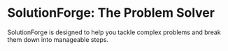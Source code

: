 # SolutionForge: The Problem Solver

SolutionForge is designed to help you tackle complex problems and break them down into manageable steps.